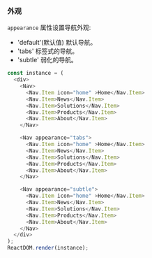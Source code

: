 ### 外观


`appearance` 属性设置导航外观:
- 'default'(默认值) 默认导航。
- 'tabs' 标签式的导航。
- 'subtle' 弱化的导航。


<!--start-code-->
```js
const instance = (
  <div>
    <Nav>
      <Nav.Item icon="home" >Home</Nav.Item>
      <Nav.Item>News</Nav.Item>
      <Nav.Item>Solutions</Nav.Item>
      <Nav.Item>Products</Nav.Item>
      <Nav.Item>About</Nav.Item>
    </Nav>

    <Nav appearance="tabs">
      <Nav.Item icon="home" >Home</Nav.Item>
      <Nav.Item>News</Nav.Item>
      <Nav.Item>Solutions</Nav.Item>
      <Nav.Item>Products</Nav.Item>
      <Nav.Item>About</Nav.Item>
    </Nav>

    <Nav appearance="subtle">
      <Nav.Item icon="home" >Home</Nav.Item>
      <Nav.Item>News</Nav.Item>
      <Nav.Item>Solutions</Nav.Item>
      <Nav.Item>Products</Nav.Item>
      <Nav.Item>About</Nav.Item>
    </Nav>
  </div>
);
ReactDOM.render(instance);
```
<!--end-code-->
